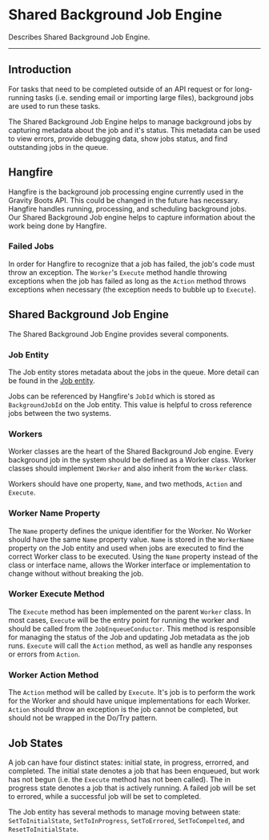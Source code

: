 # Shared Background Job Engine

Describes Shared Background Job Engine.

---

## Introduction

For tasks that need to be completed outside of an API request or for
long-running tasks (i.e. sending email or importing large files), background
jobs are used to run these tasks.

The Shared Background Job Engine helps to manage background jobs by capturing
metadata about the job and it's status. This metadata can be used to view
errors, provide debugging data, show jobs status, and find outstanding jobs
in the queue.

## Hangfire

Hangfire is the background job processing engine currently used in the Gravity Boots
API. This could be changed in the future has necessary. Hangfire handles
running, processing, and scheduling background jobs. Our Shared Background
Job engine helps to capture information about the work being done by
Hangfire.

### Failed Jobs

In order for Hangfire to recognize that a job has failed, the job's code must
throw an exception. The `Worker`'s `Execute` method handle throwing
exceptions when the job has failed as long as the `Action` method throws
exceptions when necessary (the exception needs to bubble up to `Execute`).

## Shared Background Job Engine

The Shared Background Job Engine provides several components.

### Job Entity

The Job entity stores metadata about the jobs in the queue. More detail can
be found in the [Job
entity](../dotnet/api/Business/Core/Models/Entities/Jobs/Job.cs).

Jobs can be referenced by Hangfire's `JobId` which is stored as
`BackgroundJobId` on the Job entity. This value is helpful to cross reference
jobs between the two systems.

### Workers

Worker classes are the heart of the Shared Background Job engine. Every
background job in the system should be defined as a Worker class. Worker
classes should implement `IWorker` and also inherit from the `Worker` class.

Workers should have one property, `Name`, and two methods, `Action` and
`Execute`.

### Worker Name Property

The `Name` property defines the unique identifier for the Worker. No Worker
should have the same `Name` property value. `Name` is stored in the
`WorkerName` property on the Job entity and used when jobs are executed to
find the correct Worker class to be executed. Using the `Name` property
instead of the class or interface name, allows the Worker interface or
implementation to change without without breaking the job.

### Worker Execute Method

The `Execute` method has been implemented on the parent `Worker` class. In
most cases, `Execute` will be the entry point for running the worker and
should be called from the `JobEnqueueConductor`. This method is responsible
for managing the status of the Job and updating Job metadata as the job runs.
`Execute` will call the `Action` method, as well as handle any responses or
errors from `Action`.

### Worker Action Method

The `Action` method will be called by `Execute`. It's job is to perform the
work for the Worker and should have unique implementations for each Worker.
`Action` should throw an exception is the job cannot be completed, but should
not be wrapped in the Do/Try pattern.

## Job States

A job can have four distinct states: initial state, in progress, errorred,
and completed. The initial state denotes a job that has been enqueued, but
work has not begun (i.e. the `Execute` method has not been called). The in
progress state denotes a job that is actively running. A failed job will be
set to errored, while a successful job will be set to completed.

The Job entity has several methods to manage moving between state:
`SetToInitialState`, `SetToInProgress`, `SetToErrored`, `SetToCompelted`, and
`ResetToInitialState`.
